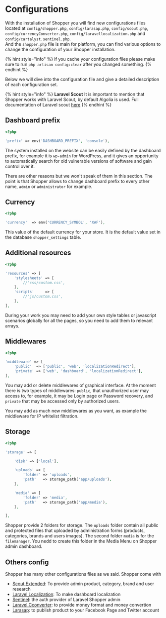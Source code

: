 # Configurations

With the installation of Shopper you will find new configurations files located at `config/shopper.php`, `config/larasap.php`, `config/scout.php`, `config/currencyConverter.php`, `config/laravellocalization.php` and `config/cartalyst.sentinel.php`.  
And the `shopper.php` file is main for platform, you can find various options to change the configuration of your Shopper installation.

{% hint style="info" %}
If you cache your configuration files please make sure to run `php artisan config:clear` after you changed something.
{% endhint %}

Below we will dive into the configuration file and give a detailed description of each configuration set.

{% hint style="info" %}
**Laravel Scout** It is important to mention that Shopper works with Laravel Scout, by default Algolia is used. Full documentation of Laravel scout [here](https://laravel.com/docs/5.8/scout)
{% endhint %}

## Dashboard prefix

```php
<?php

'prefix' => env('DASHBOARD_PREFIX', 'console'),
```

The system installed on the website can be easily defined by the dashboard prefix, for example it is `wp-admin` for WordPress, and it gives an opportunity to automatically search for old vulnerable versions of software and gain control over it.

There are other reasons but we won't speak of them in this section. The point is that Shopper allows to change dashboard prefix to every other name, `admin` or `administrator` for example.

## Currency

```php
<?php

'currency'  => env('CURRENCY_SYMBOL', 'XAF'),
```

This value of the default currency for your store. It is the default value set in the database `shopper_settings` table.

## Additional resources

```php
<?php

'resources' => [
    'stylesheets' => [
        //'css/custom.css',
    ],
    'scripts'     => [
        //'js/custom.css',
    ],
],
```

During your work you may need to add your own style tables or javascript scenarios globally for all the pages, so you need to add them to relevant arrays.

## Middlewares

```php
<?php

'middleware' => [
    'public'  => ['public', 'web', 'localizationRedirect'],
    'private' => ['web', 'dashboard', 'localizationRedirect'],
],
```

You may add or delete middlewares of graphical interface. At the moment there is two types of middlewares: `public`, that unauthorized user may access to, for example, it may be Login page or Password recovery, and `private` that may be accessed only by authorized users.

You may add as much new middlewares as you want, as example the middleware for IP whitelist filtration.

## Storage

```php
<?php

'storage' => [

    'disk' => ['local'],

    'uploads' => [
        'folder' => 'uploads',
        'path'   => storage_path('app/uploads'),
    ],

    'media' => [
        'folder' => 'media',
        'path'   => storage_path('app/media'),
    ],

],
```

Shopper provide 2 folders for storage. The `uploads` folder contain all public and protected files that uploaded by administration forms \(products, categories, brands and users images\). The second folder `media` is for the `filemanager`. You nedd to create this folder in the Media Menu on Shopper admin dashboard.

## Others config

Shopper has many other configurations files as we said. Shopper come with

* [Scout Extended](https://github.com/algolia/scout-extended): To provide admin product, category, brand and user research
* [Laravel Localization](https://github.com/mcamara/laravel-localization): To make dashboard localization
* [Sentinel](https://github.com/cartalyst/sentinel): the auth provider of Laravel Shopper admin
* [Laravel Cconverter](https://github.com/danielme85/laravel-cconverter): to provide money format and money convertion
* [Larasap](https://github.com/alihesari/laravel-social-auto-posting): to publish product to your Facebook Page and Twitter account

